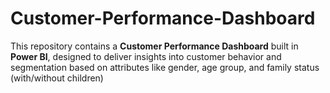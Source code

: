 # Customer-Performance-Dashboard
This repository contains a **Customer Performance Dashboard** built in **Power BI**, designed to deliver insights into customer behavior and segmentation based on attributes like gender, age group, and family status (with/without children)
